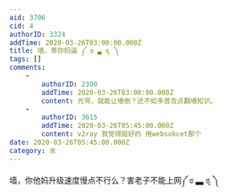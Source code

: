 ```yaml
---
aid: 3706
cid: 4
authorID: 3324
addTime: 2020-03-26T03:00:00.000Z
title: 墙，草你妈逼 ༼ ಠ ▃ ಠೃ ༽
tags: []
comments:
    -
        authorID: 2300
        addTime: 2020-03-26T03:00:00.000Z
        content: 光骂，就能让墙倒？还不如多普及点翻墙知识。
    -
        authorID: 3615
        addTime: 2020-03-26T05:45:00.000Z
        content: v2ray 我觉得挺好的 用websokcet那个
date: 2020-03-26T05:45:00.000Z
category: 水
---
```


墙，你他妈升级速度慢点不行么？害老子不能上网༼ ಠ ▃ ಠೃ ༽
